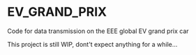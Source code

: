 # EV_GRAND_PRIX
Code for data transmission on the EEE global EV grand prix car

This project is still WIP, dont't expect anything for a while...
